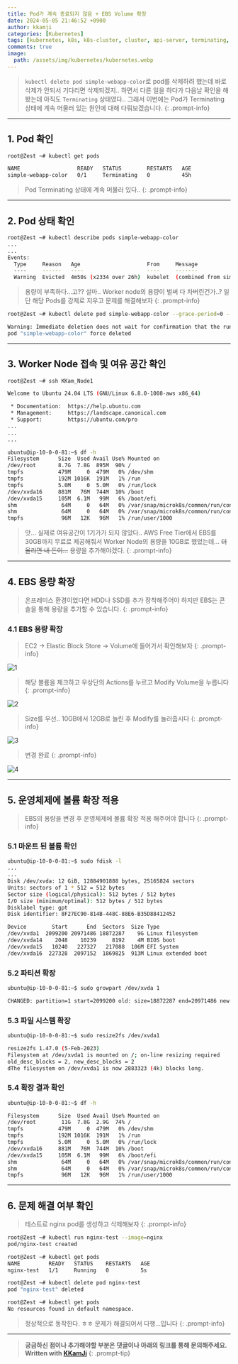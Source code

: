 ```yaml
---
title: Pod가 계속 종료되지 않음 + EBS Volume 확장
date: 2024-05-05 21:46:52 +0900
author: kkamji
categories: [Kubernetes]
tags: [kubernetes, k8s, k8s-cluster, cluster, api-server, terminating, ebs, volume,  kubelet, aws, ec2, ubuntu]     # TAG names should always be lowercase
comments: true
image:
  path: /assets/img/kubernetes/kubernetes.webp
---
```


> `kubectl delete pod simple-webapp-color`로 pod를 삭제하려 했는데 바로 삭제가 안되서 기다리면 삭제되겠지.. 하면서 다른 일을 하다가 다음날 확인을 해봤는데 아직도 `Terminating` 상태였다.. 그래서 이번에는 Pod가 Terminating 상태에 계속 머물러 있는 원인에 대해 다뤄보겠습니다.
{: .prompt-info}

---

## 1. Pod 확인

```bash
root@Zest ~# kubectl get pods

NAME                  READY   STATUS        RESTARTS   AGE
simple-webapp-color   0/1     Terminating   0          45h
```

> Pod Terminating 상태에 계속 머물러 있다..
{: .prompt-info}

---

## 2. Pod 상태 확인

```bash
root@Zest ~# kubectl describe pods simple-webapp-color
...
...
Events:
  Type     Reason   Age                     From     Message
  ----     ------   ----                    ----     -------
  Warning  Evicted  4m50s (x2334 over 26h)  kubelet  (combined from similar events): The node was low on resource: ephemeral-storage. Threshold quantity: 1Gi, available: 925292Ki.
```

> 용량이 부족하다…고?? 설마.. Worker node의 용량이 벌써 다 차버린건가..? 일단 해당 Pods를 강제로 지우고 문제를 해결해보자
{: .prompt-info}

```bash
root@Zest ~# kubectl delete pod simple-webapp-color --grace-period=0 --force

Warning: Immediate deletion does not wait for confirmation that the running resource has been terminated. The resource may continue to run on the cluster indefinitely.
pod "simple-webapp-color" force deleted
```

---

## 3. Worker Node 접속 및 여유 공간 확인

```bash
root@Zest ~# ssh KKam_Node1

Welcome to Ubuntu 24.04 LTS (GNU/Linux 6.8.0-1008-aws x86_64)

 * Documentation:  https://help.ubuntu.com
 * Management:     https://landscape.canonical.com
 * Support:        https://ubuntu.com/pro
...
...
...

ubuntu@ip-10-0-0-81:~$ df -h
Filesystem      Size  Used Avail Use% Mounted on
/dev/root       8.7G  7.8G  895M  90% /
tmpfs           479M     0  479M   0% /dev/shm
tmpfs           192M 1016K  191M   1% /run
tmpfs           5.0M     0  5.0M   0% /run/lock
/dev/xvda16     881M   76M  744M  10% /boot
/dev/xvda15     105M  6.1M   99M   6% /boot/efi
shm              64M     0   64M   0% /var/snap/microk8s/common/run/containerd/io.containerd.grpc.v1.cri/sandboxes/974112a4c95616bb637f7c6f8f22fc03efe3b095da7cf921478986607c4212d9/shm
shm              64M     0   64M   0% /var/snap/microk8s/common/run/containerd/io.containerd.grpc.v1.cri/sandboxes/83bf41130e8a6e90af31e7c9b8fc53296520d5029aa6cc102250956652a6e975/shm
tmpfs            96M   12K   96M   1% /run/user/1000
```

> 앗… 실제로 여유공간이 1기가가 되지 않았다.. AWS Free Tier에서 EBS를 30GB까지 무료로 제공해줘서 Worker Node의 용량을 10GB로 했었는데… ~~더 올리면 내 돈이…~~  용량을 추가해야겠다.
{: .prompt-info}

---

## 4. EBS 용량 확장

> 온프레미스 환경이었다면 HDD나 SSD를 추가 장착해주어야 하지만 EBS는 콘솔을 통해 용량을 추가할 수 있습니다.
{: .prompt-info}

### 4.1 EBS 용량 확장

> EC2 -> Elastic Block Store -> Volume에 들어가서 확인해보자
{: .prompt-info}

![1](https://github.com/kkamji98/kkamji98.github.io/assets/72260110/7b2fd302-7940-4f58-9fe2-f02dc5ef7443)

> 해당 볼륨을 체크하고 우상단의 Actions를 누르고 Modify Volume을 누릅니다
{: .prompt-info}

![2](https://github.com/kkamji98/kkamji98.github.io/assets/72260110/c916644d-b83a-4104-90d8-fd2fb94386a4)

> Size를 우선.. 10GB에서 12GB로 늘린 후 Modify를 눌러줍시다
{: .prompt-info}

![3](https://github.com/kkamji98/kkamji98.github.io/assets/72260110/c274b701-bd7f-4dcf-b9f6-4699a25b566d)

> 변경 완료
{: .prompt-info}

![4](https://github.com/kkamji98/kkamji98.github.io/assets/72260110/5c8fca09-f8b9-4e20-90ee-4e439cc3bf89)

---

## 5. 운영체제에 볼륨 확장 적용

> EBS의 용량을 변경 후 운영체제에 볼륨 확장 적용 해주어야 합니다
{: .prompt-info}

### 5.1 마운트 된 볼륨 확인

```bash
ubuntu@ip-10-0-0-81:~$ sudo fdisk -l
...
...
Disk /dev/xvda: 12 GiB, 12884901888 bytes, 25165824 sectors
Units: sectors of 1 * 512 = 512 bytes
Sector size (logical/physical): 512 bytes / 512 bytes
I/O size (minimum/optimal): 512 bytes / 512 bytes
Disklabel type: gpt
Disk identifier: 8F27EC90-814B-448C-88E6-B35D88412452

Device        Start      End  Sectors  Size Type
/dev/xvda1  2099200 20971486 18872287    9G Linux filesystem
/dev/xvda14    2048    10239     8192    4M BIOS boot
/dev/xvda15   10240   227327   217088  106M EFI System
/dev/xvda16  227328  2097152  1869825  913M Linux extended boot
```

### 5.2 파티션 확장

```bash
ubuntu@ip-10-0-0-81:~$ sudo growpart /dev/xvda 1

CHANGED: partition=1 start=2099200 old: size=18872287 end=20971486 new: size=23066591 end=25165790
```

### 5.3 파일 시스템 확장

```bash
ubuntu@ip-10-0-0-81:~$ sudo resize2fs /dev/xvda1

resize2fs 1.47.0 (5-Feb-2023)
Filesystem at /dev/xvda1 is mounted on /; on-line resizing required
old_desc_blocks = 2, new_desc_blocks = 2
dThe filesystem on /dev/xvda1 is now 2883323 (4k) blocks long.
```

### 5.4 확장 결과 확인

```bash
ubuntu@ip-10-0-0-81:~$ df -h

Filesystem      Size  Used Avail Use% Mounted on
/dev/root        11G  7.8G  2.9G  74% /
tmpfs           479M     0  479M   0% /dev/shm
tmpfs           192M 1016K  191M   1% /run
tmpfs           5.0M     0  5.0M   0% /run/lock
/dev/xvda16     881M   76M  744M  10% /boot
/dev/xvda15     105M  6.1M   99M   6% /boot/efi
shm              64M     0   64M   0% /var/snap/microk8s/common/run/containerd/io.containerd.grpc.v1.cri/sandboxes/974112a4c95616bb637f7c6f8f22fc03efe3b095da7cf921478986607c4212d9/shm
shm              64M     0   64M   0% /var/snap/microk8s/common/run/containerd/io.containerd.grpc.v1.cri/sandboxes/83bf41130e8a6e90af31e7c9b8fc53296520d5029aa6cc102250956652a6e975/shm
tmpfs            96M   12K   96M   1% /run/user/1000
```

---

## 6. 문제 해결 여부 확인

> 테스트로 nginx pod를 생성하고 삭제해보자
{: .prompt-info}

```bash
root@Zest ~# kubectl run nginx-test --image=nginx
pod/nginx-test created

root@Zest ~# kubectl get pods
NAME         READY   STATUS    RESTARTS   AGE
nginx-test   1/1     Running   0          5s

root@Zest ~# kubectl delete pod nginx-test
pod "nginx-test" deleted

root@Zest ~# kubectl get pods
No resources found in default namespace.
```

> 정상적으로 동작한다. ㅎㅎ 문제가 해결되어서 다행…입니다
{: .prompt-info}

---
> **궁금하신 점이나 추가해야할 부분은 댓글이나 아래의 링크를 통해 문의해주세요.**  
> **Written with [KKamJi](https://www.linkedin.com/in/taejikim/)**
{: .prompt-tip}

